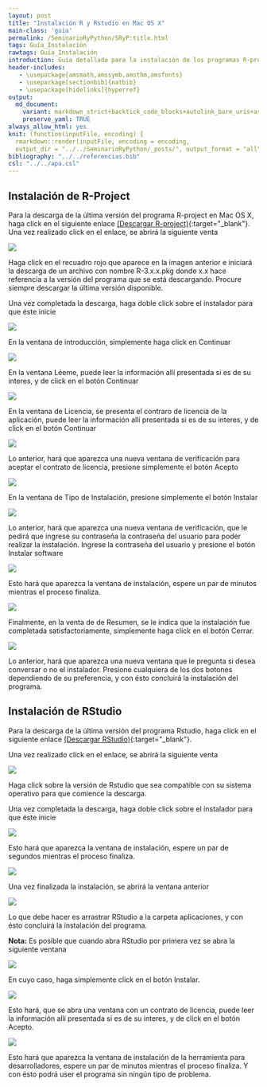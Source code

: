 ```yaml
---
layout: post
title: "Instalación R y Rstudio en Mac OS X"
main-class: 'guia'
permalink: /SeminarioRyPython/SRyP:title.html
tags: Guía_Instalación
rawtags: Guía_Instalación
introduction: Guía detallada para la instalación de los programas R-project y Rstudio en Mac OS X.
header-includes:
   - \usepackage{amsmath,amssymb,amsthm,amsfonts}
   - \usepackage[sectionbib]{natbib}
   - \usepackage[hidelinks]{hyperref}
output:
  md_document:
    variant: markdown_strict+backtick_code_blocks+autolink_bare_uris+ascii_identifiers+tex_math_single_backslash
    preserve_yaml: TRUE
always_allow_html: yes   
knit: (function(inputFile, encoding) {
  rmarkdown::render(inputFile, encoding = encoding,
  output_dir = "../../SeminarioRyPython/_posts/", output_format = "all"  ) })
bibliography: "../../referencias.bib"
csl: "../../apa.csl"
---
```








Instalación de R-Project
------------------------

Para la descarga de la última versión del programa R-project en Mac OS
X, haga click en el siguiente enlace [(Descargar
R-project)](https://cloud.r-project.org/bin/macosx/){:target="\_blank"}.
Una vez realizado click en el enlace, se abrirá la siguiente venta

![](../../SeminarioRyPython/images/GuiaM1.jpg)

Haga click en el recuadro rojo que aparece en la imagen anterior e
iniciará la descarga de un archivo con nombre R-3.x.x.pkg donde x.x hace
referencia a la versión del programa que se está descargando. Procure
siempre descargar la última versión disponible.

Una vez completada la descarga, haga doble click sobre el instalador
para que éste inicie

![](../../SeminarioRyPython/images/GuiaM2.jpg)

En la ventana de introducción, simplemente haga click en Continuar

![](../../SeminarioRyPython/images/GuiaM3.jpg)

En la ventana Léeme, puede leer la información allí presentada si es de
su interes, y de click en el botón Continuar

![](../../SeminarioRyPython/images/GuiaM4.jpg)

En la ventana de Licencia, se presenta el contraro de licencia de la
aplicación, puede leer la información allí presentada si es de su
interes, y de click en el botón Continuar

![](../../SeminarioRyPython/images/GuiaM5.jpg)

Lo anterior, hará que aparezca una nueva ventana de verificación para
aceptar el contrato de licencia, presione simplemente el botón Acepto

![](../../SeminarioRyPython/images/GuiaM6.jpg)

En la ventana de Tipo de Instalación, presione simplemente el botón
Instalar

![](../../SeminarioRyPython/images/GuiaM7.jpg)

Lo anterior, hará que aparezca una nueva ventana de verificación, que le
pedirá que ingrese su contraseña la contraseña del usuario para poder
realizar la instalación. Ingrese la contraseña del usuario y presione el
botón Instalar software

![](../../SeminarioRyPython/images/GuiaM8.jpg)

Esto hará que aparezca la ventana de instalación, espere un par de
minutos mientras el proceso finaliza.

![](../../SeminarioRyPython/images/GuiaM9.jpg)

Finalmente, en la venta de de Resumen, se le indica que la instalación
fue completada satisfactoriamente, simplemente haga click en el botón
Cerrar.

![](../../SeminarioRyPython/images/GuiaM10.jpg)

Lo anterior, hará que aparezca una nueva ventana que le pregunta si
desea conversar o no el instalador. Presione cualquiera de los dos
botones dependiendo de su preferencia, y con ésto concluirá la
instalación del programa.

Instalación de RStudio
----------------------

Para la descarga de la última versión del programa Rstudio, haga click
en el siguiente enlace [(Descargar
RStudio)](https://www.rstudio.com/products/rstudio/download/#download){:target="\_blank"}.

Una vez realizado click en el enlace, se abrirá la siguiente venta

![](../../SeminarioRyPython/images/GuiaW11.jpg)

Haga click sobre la versión de Rstudio que sea compatible con su sistema
operativo para que comience la descarga.

Una vez completada la descarga, haga doble click sobre el instalador
para que éste inicie

![](../../SeminarioRyPython/images/GuiaM12.jpg)

Esto hará que aparezca la ventana de instalación, espere un par de
segundos mientras el proceso finaliza.

![](../../SeminarioRyPython/images/GuiaM13.jpg)

Una vez finalizada la instalación, se abrirá la ventana anterior

![](../../SeminarioRyPython/images/GuiaM14.jpg)

Lo que debe hacer es arrastrar RStudio a la carpeta aplicaciones, y con
ésto concluirá la instalación del programa.

**Nota:** Es posible que cuando abra RStudio por primera vez se abra la
siguiente ventana

![](../../SeminarioRyPython/images/GuiaM15.jpg)

En cuyo caso, haga simplemente click en el botón Instalar.

![](../../SeminarioRyPython/images/GuiaM16.jpg)

Esto hará, que se abra una ventana con un contrato de licencia, puede
leer la información allí presentada si es de su interes, y de click en
el botón Acepto.

![](../../SeminarioRyPython/images/GuiaM17.jpg)

Esto hará que aparezca la ventana de instalación de la herramienta para
desarrolladores, espere un par de minutos mientras el proceso finaliza.
Y con ésto podrá user el programa sin ningún tipo de problema.

